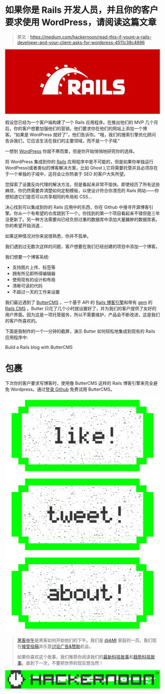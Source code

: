 # 如果你是 Rails 开发人员，并且你的客户要求使用 WordPress，请阅读这篇文章

> 原文：<https://medium.com/hackernoon/read-this-if-youre-a-rails-developer-and-your-client-asks-for-wordpress-4511c38c4896>

![](img/cf0672ee7aaa7081927f632fb324dd24.png)

假设您已经为一个客户端构建了一个 Rails 应用程序。在推出他们的 MVP 几个月后，你的客户想要加强他们的营销，他们要求你在他们的网站上添加一个博客。“如果是 WordPress 就好了”，他们告诉你。"哦，我们的搜索引擎优化顾问告诉我们，它应该生活在我们的主要领域，而不是一个子域."

一想到 [WordPress](https://hackernoon.com/tagged/wordpress) 你就不寒而栗，但是你开始悄悄地研究你的选择。

将 WordPress 集成到你的 [Rails](https://hackernoon.com/tagged/rails) 应用程序中是不可能的，但是如果你单独运行 WordPress(或者类似的博客解决方案，比如 Ghost ),它将需要托管并且必须存在于一个单独的子域中，这将会让你热衷于 SEO 的客户大失所望。

您探索了设置反向代理的解决方法，但是看起来非常不愉快。即使经历了所有这些麻烦，你仍然需要弄清楚如何定制模板，以使设计符合你漂亮的 Rails 网站——你想知道它们是否可以共享相同的布局和 CSS…

决心找到可以集成到你的 Rails 应用中的东西，你在 Github 中搜寻开源博客引擎。你从一个有希望的仓库跳到下一个。你找到的第一个项目看起来不错但是三年没更新了。另一种方法需要向已经负担过重的数据库中添加大量臃肿的数据库表。你的希望开始消退…

如果这种情况对你来说很熟悉，你并不孤单。

我们遇到过无数次这样的问题，客户想要在我们已经创建的项目中添加一个博客。

我们想要一个博客系统:

*   支持图片上传、标签等
*   拥有所见即所得编辑器
*   使用现有的设计和布局
*   清晰可读的代码
*   不超过一天的工作来设置

我们最近遇到了 [ButterCMS](https://buttercms.com/) ，一个基于 API 的 [Rails 博客引擎](https://buttercms.com/rails-blog-engine/)和带有 [gem](https://github.com/buttercms/buttercms-rails) 的 [Rails CMS](https://buttercms.com/rails-cms/) 。Butter 只花了几个小时就设置好了，并为我们的客户提供了友好的用户界面。因为这是一项托管服务，所以不需要维护，产品会不断改进，这是我们的客户所喜欢的。

下面是我制作的一个一分钟的截屏，演示 Butter 如何轻松地集成到现有的 Rails 应用程序中:

Build a Rails blog with ButterCMS

# 包裹

下次你的客户要求写博客时，使用像 ButterCMS 这样的 Rails 博客引擎来完全避免 Wordpress。通过[登录 Github](https://buttercms.com/github/oauth) 免费试用 ButterCMS。

[![](img/50ef4044ecd4e250b5d50f368b775d38.png)](http://bit.ly/HackernoonFB)[![](img/979d9a46439d5aebbdcdca574e21dc81.png)](https://goo.gl/k7XYbx)[![](img/2930ba6bd2c12218fdbbf7e02c8746ff.png)](https://goo.gl/4ofytp)

> [黑客中午](http://bit.ly/Hackernoon)是黑客如何开始他们的下午。我们是 [@AMI](http://bit.ly/atAMIatAMI) 家庭的一员。我们现在[接受投稿](http://bit.ly/hackernoonsubmission)并乐意[讨论广告&赞助](mailto:partners@amipublications.com)机会。
> 
> 如果你喜欢这个故事，我们推荐你阅读我们的[最新科技故事](http://bit.ly/hackernoonlatestt)和[趋势科技故事](https://hackernoon.com/trending)。直到下一次，不要把世界的现实想当然！

![](img/be0ca55ba73a573dce11effb2ee80d56.png)